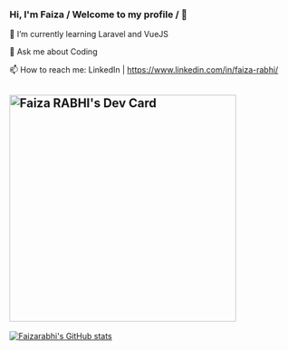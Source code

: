 ### Hi, I'm Faiza / Welcome to my profile / 👋

🔭 I’m currently learning Laravel and VueJS


💬 Ask me about Coding



📫 How to reach me:  LinkedIn  | https://www.linkedin.com/in/faiza-rabhi/




<!--
**Faizarabhi/Faizarabhi** is a ✨ _special_ ✨ repository because its `README.md` (this file) appears on your GitHub profile.

Here are some ideas to get you started:

- 🔭 I’m currently working on ...
- 🌱 I’m currently learning Laravel and VueJS
- 👯 I’m looking to collaborate on ...
- 🤔 I’m looking for help with ...
- 💬 Ask me about Code
- 📫 How to reach me: Twitter, LinkedIn
- 😄 Pronouns: ...
- ⚡ Fun fact: ...
-->
<a href="https://app.daily.dev/Faizarabhi8"><img src="https://api.daily.dev/devcards/c6c3cabd193a468dbc40022e073d9665.png?r=qb5" width="400" alt="Faiza RABHI's Dev Card"/></a>
-------------------------

[![Faizarabhi's GitHub stats](https://github-readme-stats.vercel.app/api?username=Faizarabhi)](https://github.com/Faizarabhi/github-readme-stats)



